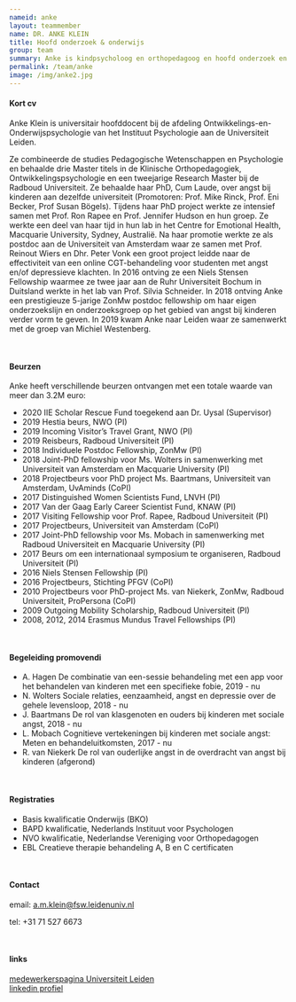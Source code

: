 ```yaml
---
nameid: anke
layout: teammember
name: DR. ANKE KLEIN
title: Hoofd onderzoek & onderwijs
group: team
summary: Anke is kindpsycholoog en orthopedagoog en hoofd onderzoek en onderwijs binnen het kenniscentrum. Daarnaast is ze universitair hoofddocent bij de afdeling Ontwikkelings- en Onderwijspychologie aan de universiteit Leiden.
permalink: /team/anke
image: /img/anke2.jpg
---
```


#### Kort cv

Anke Klein is universitair hoofddocent bij de afdeling Ontwikkelings-en-Onderwijspsychologie van het Instituut Psychologie aan de Universiteit Leiden.

Ze combineerde de studies Pedagogische Wetenschappen en Psychologie en behaalde drie Master titels in de Klinische Orthopedagogiek, Ontwikkelingspsychologie en een tweejarige Research Master bij de Radboud Universiteit. Ze behaalde haar PhD, Cum Laude, over angst bij kinderen aan dezelfde universiteit (Promotoren: Prof. Mike Rinck, Prof. Eni Becker, Prof Susan Bögels). Tijdens haar PhD project werkte ze intensief samen met Prof. Ron Rapee en Prof. Jennifer Hudson en hun groep. Ze werkte een deel van haar tijd in hun lab in het Centre for Emotional Health, Macquarie University, Sydney, Australië.
Na haar promotie werkte ze als postdoc aan de Universiteit van Amsterdam waar ze samen met Prof. Reinout Wiers en Dhr. Peter Vonk een groot project leidde naar de effectiviteit van een online CGT-behandeling voor studenten met angst en/of depressieve klachten. In 2016 ontving ze een Niels Stensen Fellowship waarmee ze twee jaar aan de Ruhr Universiteit Bochum in Duitsland werkte in het lab van Prof. Silvia Schneider. In 2018 ontving Anke een prestigieuze 5-jarige ZonMw postdoc fellowship om haar eigen onderzoekslijn en onderzoeksgroep op het gebied van angst bij kinderen verder vorm te geven. In 2019 kwam Anke naar Leiden waar ze samenwerkt met de groep van Michiel Westenberg.

<br>

#### Beurzen

Anke heeft verschillende beurzen ontvangen met een totale waarde van meer dan 3.2M euro:

- 2020 IIE Scholar Rescue Fund toegekend aan Dr. Uysal (Supervisor)
- 2019 Hestia beurs, NWO (PI)
- 2019 Incoming Visitor’s Travel Grant, NWO (PI)
- 2019 Reisbeurs, Radboud Universiteit (PI)
- 2018 Individuele Postdoc Fellowship, ZonMw (PI)
- 2018 Joint-PhD fellowship voor Ms. Wolters in samenwerking met Universiteit van Amsterdam en Macquarie University (PI)
- 2018 Projectbeurs voor PhD project Ms. Baartmans, Universiteit van Amsterdam, UvAminds (CoPI)
- 2017 Distinguished Women Scientists Fund, LNVH (PI)
- 2017 Van der Gaag Early Career Scientist Fund, KNAW (PI)
- 2017 Visiting Fellowship voor Prof. Rapee, Radboud Universiteit (PI)
- 2017 Projectbeurs, Universiteit van Amsterdam (CoPI)
- 2017 Joint-PhD fellowship voor Ms. Mobach in samenwerking met Radboud Universiteit en Macquarie University (PI)
- 2017 Beurs om een internationaal symposium te organiseren, Radboud Universiteit (PI)
- 2016 Niels Stensen Fellowship (PI)
- 2016 Projectbeurs, Stichting PFGV (CoPI)
- 2010 Projectbeurs voor PhD-project Ms. van Niekerk, ZonMw, Radboud Universiteit, ProPersona (CoPI)
- 2009 Outgoing Mobility Scholarship, Radboud Universiteit (PI)
- 2008, 2012, 2014 Erasmus Mundus Travel Fellowships (PI)

<br>
  
#### Begeleiding promovendi

- A. Hagen De combinatie van een-sessie behandeling met een app voor het behandelen van kinderen met een specifieke fobie, 2019 - nu
- N. Wolters Sociale relaties, eenzaamheid, angst en depressie over de gehele levensloop, 2018 - nu
- J. Baartmans De rol van klasgenoten en ouders bij kinderen met sociale angst, 2018 - nu
- L. Mobach Cognitieve vertekeningen bij kinderen met sociale angst: Meten en behandeluitkomsten, 2017 - nu
- R. van Niekerk De rol van ouderlijke angst in de overdracht van angst bij kinderen (afgerond)

<br>

#### Registraties

- Basis kwalificatie Onderwijs (BKO)
- BAPD kwalificatie, Nederlands Instituut voor Psychologen
- NVO kwalificatie, Nederlandse Vereniging voor Orthopedagogen
- EBL Creatieve therapie behandeling A, B en C certificaten

<br>

#### Contact

email: a.m.klein@fsw.leidenuniv.nl

tel: +31 71 527 6673

<br>

#### links
[medewerkerspagina Universiteit Leiden](https://www.universiteitleiden.nl/medewerkers/anke-klein#tab-2)
<br>
[linkedin profiel](https://www.linkedin.com/in/ankeklein/?originalSubdomain=nl)


